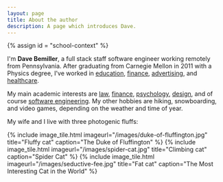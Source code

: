 ```yaml
---
layout: page
title: About the author
description: A page which introduces Dave.
---
```


{% assign id = "school-context" %}

I'm **Dave Bemiller**, a full stack staff software engineer working remotely from Pennsylvania.
After graduating from Carnegie Mellon <noscript>in 2011</noscript> with a Physics degree,
I've <span id="{{id}}"></span><noscript>worked in</noscript> [education](https://www.ixl.com),
[finance](https://www.creditkarma.com), [advertising](https://www.xandr.com), and
[healthcare](https://carbonhealth.com).

My main academic interests are [law](https://popehat.substack.com/),
[finance](https://www.amazon.com/Adaptive-Markets-Financial-Evolution-Thought/dp/0691135142),
[psychology](https://www.amazon.com/Behave-Biology-Humans-Best-Worst/dp/009957506X),
[design](https://www.coursera.org/specializations/ui-ux-design), and
of course [software engineering](https://www.amazon.com/dp/B08RMSHYGG). My other hobbies are
hiking, snowboarding, and video games, depending on the weather and time of year.

My wife and I live with three photogenic fluffs:

<section class="tiled-images">
{% include image_tile.html imageurl="/images/duke-of-fluffington.jpg" title="Fluffy cat" caption="The Duke of Fluffington" %}
{% include image_tile.html imageurl="/images/spider-cat.jpg" title="Climbing cat" caption="Spider Cat" %}
{% include image_tile.html imageurl="/images/seductive-fee.jpg" title="Fat cat" caption="The Most Interesting Cat in the World" %}
</section>

<script async type="text/javascript">
(function() {
    const now = new Date();
    const thisYear = now.getFullYear();
    const yearsSince2011 = thisYear - 2011;
    document.getElementById("{{id}}").innerText = "spent " + yearsSince2011 + " years engineering for";
})();
</script>
